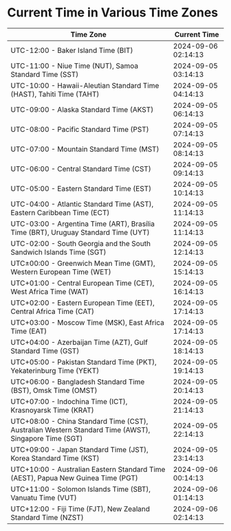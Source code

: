 # Current Time in Various Time Zones

| Time Zone | Current Time |
|-----------|--------------|
| UTC-12:00 - Baker Island Time (BIT) | 2024-09-06 02:14:13 |
| UTC-11:00 - Niue Time (NUT), Samoa Standard Time (SST) | 2024-09-05 03:14:13 |
| UTC-10:00 - Hawaii-Aleutian Standard Time (HAST), Tahiti Time (TAHT) | 2024-09-05 04:14:13 |
| UTC-09:00 - Alaska Standard Time (AKST) | 2024-09-05 06:14:13 |
| UTC-08:00 - Pacific Standard Time (PST) | 2024-09-05 07:14:13 |
| UTC-07:00 - Mountain Standard Time (MST) | 2024-09-05 08:14:13 |
| UTC-06:00 - Central Standard Time (CST) | 2024-09-05 09:14:13 |
| UTC-05:00 - Eastern Standard Time (EST) | 2024-09-05 10:14:13 |
| UTC-04:00 - Atlantic Standard Time (AST), Eastern Caribbean Time (ECT) | 2024-09-05 11:14:13 |
| UTC-03:00 - Argentina Time (ART), Brasília Time (BRT), Uruguay Standard Time (UYT) | 2024-09-05 11:14:13 |
| UTC-02:00 - South Georgia and the South Sandwich Islands Time (SGT) | 2024-09-05 12:14:13 |
| UTC±00:00 - Greenwich Mean Time (GMT), Western European Time (WET) | 2024-09-05 15:14:13 |
| UTC+01:00 - Central European Time (CET), West Africa Time (WAT) | 2024-09-05 16:14:13 |
| UTC+02:00 - Eastern European Time (EET), Central Africa Time (CAT) | 2024-09-05 17:14:13 |
| UTC+03:00 - Moscow Time (MSK), East Africa Time (EAT) | 2024-09-05 17:14:13 |
| UTC+04:00 - Azerbaijan Time (AZT), Gulf Standard Time (GST) | 2024-09-05 18:14:13 |
| UTC+05:00 - Pakistan Standard Time (PKT), Yekaterinburg Time (YEKT) | 2024-09-05 19:14:13 |
| UTC+06:00 - Bangladesh Standard Time (BST), Omsk Time (OMST) | 2024-09-05 20:14:13 |
| UTC+07:00 - Indochina Time (ICT), Krasnoyarsk Time (KRAT) | 2024-09-05 21:14:13 |
| UTC+08:00 - China Standard Time (CST), Australian Western Standard Time (AWST), Singapore Time (SGT) | 2024-09-05 22:14:13 |
| UTC+09:00 - Japan Standard Time (JST), Korea Standard Time (KST) | 2024-09-05 23:14:13 |
| UTC+10:00 - Australian Eastern Standard Time (AEST), Papua New Guinea Time (PGT) | 2024-09-06 00:14:13 |
| UTC+11:00 - Solomon Islands Time (SBT), Vanuatu Time (VUT) | 2024-09-06 01:14:13 |
| UTC+12:00 - Fiji Time (FJT), New Zealand Standard Time (NZST) | 2024-09-06 02:14:13 |
